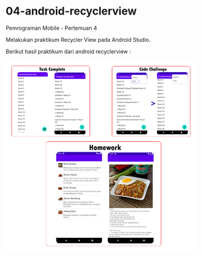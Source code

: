 # 04-android-recyclerview

Pemrograman Mobile - Pertemuan 4

Melakukan praktikum Recycler View pada Android Studio.

Berikut hasil praktikum dari android recyclerview :

![Screenshot Hasil Program](images/image1.png)
